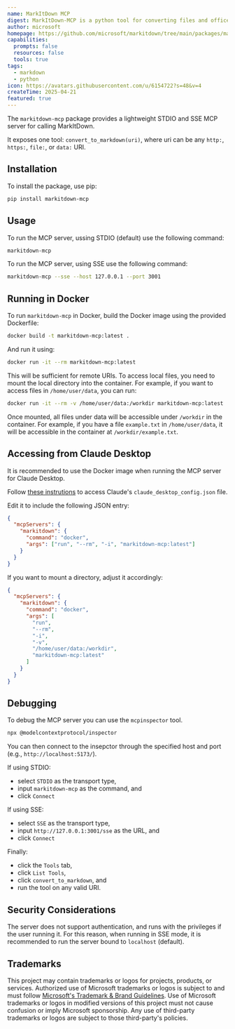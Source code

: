 ```yaml
---
name: MarkItDown MCP
digest: MarkItDown-MCP is a python tool for converting files and office documents to Markdown.
author: microsoft
homepage: https://github.com/microsoft/markitdown/tree/main/packages/markitdown-mcp
capabilities:
  prompts: false
  resources: false
  tools: true
tags:
  - markdown
  - python
icon: https://avatars.githubusercontent.com/u/6154722?s=48&v=4
createTime: 2025-04-21
featured: true
---
```


The `markitdown-mcp` package provides a lightweight STDIO and SSE MCP server for calling MarkItDown.

It exposes one tool: `convert_to_markdown(uri)`, where uri can be any `http:`, `https:`, `file:`, or `data:` URI.

## Installation

To install the package, use pip:

```bash
pip install markitdown-mcp
```

## Usage

To run the MCP server, ussing STDIO (default) use the following command:

```bash
markitdown-mcp
```

To run the MCP server, using SSE use the following command:

```bash
markitdown-mcp --sse --host 127.0.0.1 --port 3001
```

## Running in Docker

To run `markitdown-mcp` in Docker, build the Docker image using the provided Dockerfile:

```bash
docker build -t markitdown-mcp:latest .
```

And run it using:

```bash
docker run -it --rm markitdown-mcp:latest
```

This will be sufficient for remote URIs. To access local files, you need to mount the local directory into the container. For example, if you want to access files in `/home/user/data`, you can run:

```bash
docker run -it --rm -v /home/user/data:/workdir markitdown-mcp:latest
```

Once mounted, all files under data will be accessible under `/workdir` in the container. For example, if you have a file `example.txt` in `/home/user/data`, it will be accessible in the container at `/workdir/example.txt`.

## Accessing from Claude Desktop

It is recommended to use the Docker image when running the MCP server for Claude Desktop.

Follow [these instrutions](https://modelcontextprotocol.io/quickstart/user#for-claude-desktop-users) to access Claude's `claude_desktop_config.json` file.

Edit it to include the following JSON entry:

```json
{
  "mcpServers": {
    "markitdown": {
      "command": "docker",
      "args": ["run", "--rm", "-i", "markitdown-mcp:latest"]
    }
  }
}
```

If you want to mount a directory, adjust it accordingly:

```json
{
  "mcpServers": {
    "markitdown": {
      "command": "docker",
      "args": [
        "run",
        "--rm",
        "-i",
        "-v",
        "/home/user/data:/workdir",
        "markitdown-mcp:latest"
      ]
    }
  }
}
```

## Debugging

To debug the MCP server you can use the `mcpinspector` tool.

```bash
npx @modelcontextprotocol/inspector
```

You can then connect to the insepctor through the specified host and port (e.g., `http://localhost:5173/`).

If using STDIO:

- select `STDIO` as the transport type,
- input `markitdown-mcp` as the command, and
- click `Connect`

If using SSE:

- select `SSE` as the transport type,
- input `http://127.0.0.1:3001/sse` as the URL, and
- click `Connect`

Finally:

- click the `Tools` tab,
- click `List Tools`,
- click `convert_to_markdown`, and
- run the tool on any valid URI.

## Security Considerations

The server does not support authentication, and runs with the privileges if the user running it. For this reason, when running in SSE mode, it is recommended to run the server bound to `localhost` (default).

## Trademarks

This project may contain trademarks or logos for projects, products, or services. Authorized use of Microsoft
trademarks or logos is subject to and must follow
[Microsoft's Trademark & Brand Guidelines](https://www.microsoft.com/en-us/legal/intellectualproperty/trademarks/usage/general).
Use of Microsoft trademarks or logos in modified versions of this project must not cause confusion or imply Microsoft sponsorship.
Any use of third-party trademarks or logos are subject to those third-party's policies.
